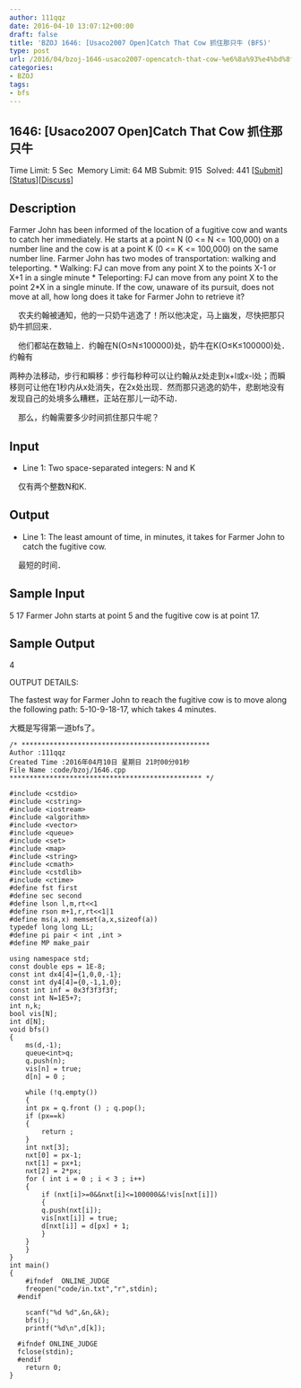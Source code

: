 ```yaml
---
author: 111qqz
date: 2016-04-10 13:07:12+00:00
draft: false
title: 'BZOJ 1646: [Usaco2007 Open]Catch That Cow 抓住那只牛 (BFS)'
type: post
url: /2016/04/bzoj-1646-usaco2007-opencatch-that-cow-%e6%8a%93%e4%bd%8f%e9%82%a3%e5%8f%aa%e7%89%9b-bfs/
categories:
- BZOJ
tags:
- bfs
---
```





## 1646: [Usaco2007 Open]Catch That Cow 抓住那只牛


Time Limit: 5 Sec  Memory Limit: 64 MB
Submit: 915  Solved: 441
[[Submit](http://www.lydsy.com/JudgeOnline/submitpage.php?id=1646)][[Status](http://www.lydsy.com/JudgeOnline/problemstatus.php?id=1646)][[Discuss](http://www.lydsy.com/JudgeOnline/bbs.php?id=1646)]


## Description






Farmer John has been informed of the location of a fugitive cow and wants to catch her immediately. He starts at a point N (0 <= N <= 100,000) on a number line and the cow is at a point K (0 <= K <= 100,000) on the same number line. Farmer John has two modes of transportation: walking and teleporting. * Walking: FJ can move from any point X to the points X-1 or X+1 in a single minute * Teleporting: FJ can move from any point X to the point 2*X in a single minute. If the cow, unaware of its pursuit, does not move at all, how long does it take for Farmer John to retrieve it?


    农夫约翰被通知，他的一只奶牛逃逸了！所以他决定，马上幽发，尽快把那只奶牛抓回来．




    他们都站在数轴上．约翰在N(O≤N≤100000)处，奶牛在K(O≤K≤100000)处．约翰有




两种办法移动，步行和瞬移：步行每秒种可以让约翰从z处走到x+l或x-l处；而瞬移则可让他在1秒内从x处消失，在2x处出现．然而那只逃逸的奶牛，悲剧地没有发现自己的处境多么糟糕，正站在那儿一动不动．




    那么，约翰需要多少时间抓住那只牛呢？







## Input






* Line 1: Two space-separated integers: N and K


    仅有两个整数N和K.







## Output






* Line 1: The least amount of time, in minutes, it takes for Farmer John to catch the fugitive cow.


    最短的时间．







## Sample Input




5 17
Farmer John starts at point 5 and the fugitive cow is at point 17.






## Sample Output




4

OUTPUT DETAILS:

The fastest way for Farmer John to reach the fugitive cow is to
move along the following path: 5-10-9-18-17, which takes 4 minutes.










大概是写得第一道bfs了。






 

    
    /* ***********************************************
    Author :111qqz
    Created Time :2016年04月10日 星期日 21时00分01秒
    File Name :code/bzoj/1646.cpp
    ************************************************ */
    
    #include <cstdio>
    #include <cstring>
    #include <iostream>
    #include <algorithm>
    #include <vector>
    #include <queue>
    #include <set>
    #include <map>
    #include <string>
    #include <cmath>
    #include <cstdlib>
    #include <ctime>
    #define fst first
    #define sec second
    #define lson l,m,rt<<1
    #define rson m+1,r,rt<<1|1
    #define ms(a,x) memset(a,x,sizeof(a))
    typedef long long LL;
    #define pi pair < int ,int >
    #define MP make_pair
    
    using namespace std;
    const double eps = 1E-8;
    const int dx4[4]={1,0,0,-1};
    const int dy4[4]={0,-1,1,0};
    const int inf = 0x3f3f3f3f;
    const int N=1E5+7;
    int n,k;
    bool vis[N];
    int d[N];
    void bfs()
    {
        ms(d,-1);
        queue<int>q;
        q.push(n);
        vis[n] = true;
        d[n] = 0 ;
    
        while (!q.empty())
        {
    	int px = q.front () ; q.pop();
    	if (px==k)
    	{
    	    return ;
    	}
    	int nxt[3];
    	nxt[0] = px-1;
    	nxt[1] = px+1;
    	nxt[2] = 2*px;
    	for ( int i = 0 ; i < 3 ; i++)
    	{
    	    if (nxt[i]>=0&&nxt[i]<=100000&&!vis[nxt[i]])
    	    {
    		q.push(nxt[i]);
    		vis[nxt[i]] = true;
    		d[nxt[i]] = d[px] + 1;
    	    }
    	}
        }
    }
    int main()
    {
    	#ifndef  ONLINE_JUDGE 
    	freopen("code/in.txt","r",stdin);
      #endif
    	
    	scanf("%d %d",&n,&k);
    	bfs();
    	printf("%d\n",d[k]);
    
      #ifndef ONLINE_JUDGE  
      fclose(stdin);
      #endif
        return 0;
    }
    



